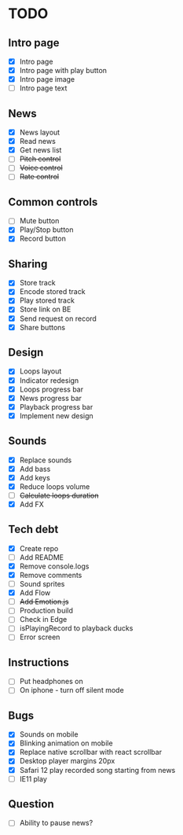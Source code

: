 # TODO

## Intro page
- [x] Intro page
- [x] Intro page with play button
- [x] Intro page image
- [ ] Intro page text

## News
- [x] News layout  
- [x] Read news  
- [x] Get news list
- [ ] <s>Pitch control</s>  
- [ ] <s>Voice control</s>  
- [ ] <s>Rate control</s>  

## Common controls
- [ ] Mute button  
- [x] Play/Stop button  
- [x] Record button  

## Sharing
- [x] Store track  
- [x] Encode stored track  
- [x] Play stored track  
- [x] Store link on BE
- [x] Send request on record
- [x] Share buttons

## Design
- [x] Loops layout  
- [x] Indicator redesign  
- [x] Loops progress bar  
- [x] News progress bar  
- [x] Playback progress bar
- [x] Implement new design

## Sounds
- [x] Replace sounds
- [x] Add bass
- [x] Add keys
- [x] Reduce loops volume
- [ ] <s>Calculate loops duration</s>
- [x] Add FX

## Tech debt
- [x] Create repo  
- [ ] Add README  
- [x] Remove console.logs
- [x] Remove comments
- [ ] Sound sprites    
- [x] Add Flow
- [ ] <s>Add Emotion.js</s>
- [ ] Production build
- [ ] Check in Edge
- [ ] isPlayingRecord to playback ducks
- [ ] Error screen

## Instructions
- [ ] Put headphones on
- [ ] On iphone - turn off silent mode

## Bugs
- [x] Sounds on mobile
- [x] Blinking animation on mobile
- [x] Replace native scrollbar with react scrollbar
- [x] Desktop player margins 20px
- [x] Safari 12 play recorded song starting from news
- [ ] IE11 play

## Question
- [ ] Ability to pause news?
